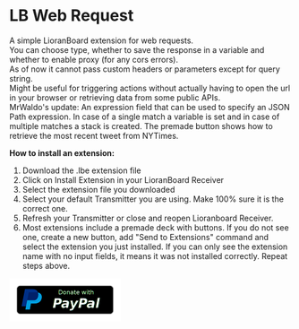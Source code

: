 # LB Web Request
A simple LioranBoard extension for web requests.    
You can choose type, whether to save the response in a variable and whether to enable proxy (for any cors errors).   
As of now it cannot pass custom headers or parameters except for query string.   
Might be useful for triggering actions without actually having to open the url in your browser or retrieving data from some public APIs.     
MrWaldo's update: An expression field that can be used to specify an JSON Path expression. In case of a single match a variable is set and in case of multiple matches a stack is created.
The premade button shows how to retrieve the most recent tweet from NYTimes.


**How to install an extension:**
1. Download the .lbe extension file
2. Click on Install Extension in your LioranBoard Receiver
3. Select the extension file you downloaded 
4. Select your default Transmitter you are using. Make 100% sure it is the correct one. 
5. Refresh your Transmitter or close and reopen Lioranboard Receiver. 
6. Most extensions include a premade deck with buttons. If you do not see one, create a new button, add "Send to Extensions" command and select the extension you just installed. If you can only see the extension name with no input fields, it means it was not installed correctly. Repeat steps above.    

[![](https://github.com/christinna9031/LioranBoard-Files/blob/main/img/paypal.png?raw=true)](https://www.paypal.com/cgi-bin/webscr?cmd=_s-xclick&hosted_button_id=3YWXYQE3HKWHQ)
